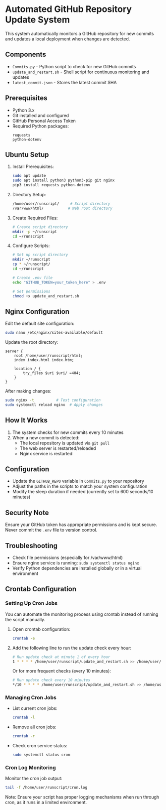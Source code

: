 # Automated GitHub Repository Update System

This system automatically monitors a GitHub repository for new commits and updates a local deployment when changes are detected.

## Components

- `Commits.py` - Python script to check for new GitHub commits
- `update_and_restart.sh` - Shell script for continuous monitoring and updates
- `latest_commit.json` - Stores the latest commit SHA

## Prerequisites

- Python 3.x
- Git installed and configured
- GitHub Personal Access Token
- Required Python packages:
  ```
  requests
  python-dotenv
  ```

## Ubuntu Setup

1. Install Prerequisites:
   
   ```bash
   sudo apt update
   sudo apt install python3 python3-pip git nginx
   pip3 install requests python-dotenv
   ```

2. Directory Setup:
   
   ```bash
   /home/user/runscript/     # Script directory
   /var/www/html/           # Web root directory
   ```

3. Create Required Files:
   
   ```bash
   # Create script directory
   mkdir -p ~/runscript
   cd ~/runscript
   ```
   
4. Configure Scripts:
   
   ```bash
   # Set up script directory
   mkdir ~/runscript
   cp * ~/runscript/
   cd ~/runscript
   
   # Create .env file
   echo "GITHUB_TOKEN=your_token_here" > .env
   
   # Set permissions
   chmod +x update_and_restart.sh
   ```

## Nginx Configuration

Edit the default site configuration:

```bash
sudo nano /etc/nginx/sites-available/default
```

Update the root directory:
```nginx
server {
    root /home/user/runscript/html;
    index index.html index.htm;
    
    location / {
        try_files $uri $uri/ =404;
    }
}
```

After making changes:
```bash
sudo nginx -t          # Test configuration
sudo systemctl reload nginx  # Apply changes
```

## How It Works

1. The system checks for new commits every 10 minutes
2. When a new commit is detected:
   - The local repository is updated via `git pull`
   - The web server is restarted/reloaded
   - Nginx service is restarted

## Configuration

- Update the `GITHUB_REPO` variable in `Commits.py` to your repository
- Adjust the paths in the scripts to match your system configuration
- Modify the sleep duration if needed (currently set to 600 seconds/10 minutes)

## Security Note

Ensure your GitHub token has appropriate permissions and is kept secure. Never commit the `.env` file to version control.

## Troubleshooting

- Check file permissions (especially for /var/www/html)
- Ensure nginx service is running: `sudo systemctl status nginx`
- Verify Python dependencies are installed globally or in a virtual environment

## Crontab Configuration

### Setting Up Cron Jobs

You can automate the monitoring process using crontab instead of running the script manually.

1. Open crontab configuration:
   ```bash
   crontab -e
   ```

2. Add the following line to run the update check every hour:
   ```bash
   # Run update check at minute 1 of every hour
   1 * * * * /home/user/runscript/update_and_restart.sh >> /home/user/runscript/cron.log 2>&1
   ```

   Or for more frequent checks (every 10 minutes):
   ```bash
   # Run update check every 10 minutes
   */10 * * * * /home/user/runscript/update_and_restart.sh >> /home/user/runscript/cron.log 2>&1
   ```

### Managing Cron Jobs

- List current cron jobs:
  ```bash
  crontab -l
  ```

- Remove all cron jobs:
  ```bash
  crontab -r
  ```

- Check cron service status:
  ```bash
  sudo systemctl status cron
  ```

### Cron Log Monitoring

Monitor the cron job output:
```bash
tail -f /home/user/runscript/cron.log
```

Note: Ensure your script has proper logging mechanisms when run through cron, as it runs in a limited environment.
